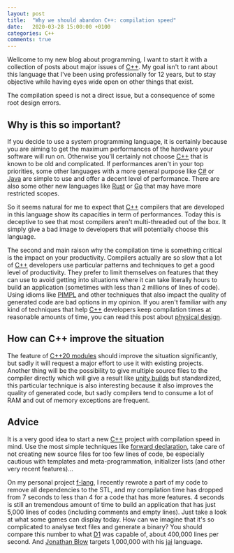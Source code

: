 ```yaml
---
layout: post
title:  "Why we should abandon C++: compilation speed"
date:   2020-03-28 15:00:00 +0100
categories: C++
comments: true
---
```

Wellcome to my new blog about programming, I want to start it with a collection of posts about major issues of [C++]. My
goal isn't to rant about this language that I've been using professionally for 12 years, but to stay objective while having eyes wide open on other things that exist.

The compilation speed is not a direct issue, but a consequence of some root design errors.

## Why is this so important?
If you decide to use a system programming language, it is certainly because you are aiming to get the maximum
performances of the hardware your software will run on. Otherwise you'll certainly not choose [C++] that is known to be
old and complicated. If performances aren't in your top priorities, some other languages with a more general purpose
like [C#] or [Java] are simple to use and offer a decent level of performance. There are also some other new languages like [Rust] or [Go] that may have more restricted scopes.

So it seems natural for me to expect that [C++] compilers that are developed in this language show its capacities in
term of performances. Today this is deceptive to see that most compilers aren't multi-threaded out of the box. It simply
give a bad image to developers that will potentially choose this language.

The second and main raison why the compilation time is something critical is the impact on your productivity. Compilers actually are so slow that a lot of [C++] developers use particular patterns and techniques to get a good level of
productivity. They prefer to limit themselves on features that they can use to avoid getting into situations where
it can take literally hours to build an application (sometimes with less than 2 millions of lines of code).
Using idioms like [PIMPL] and other techniques that also impact the quality of generated code are bad options in my
opinion. If you aren't familiar with any kind of techniques that help [C++] developers keep compilation times at reasonable
amounts of time, you can read this post about [physical design].

## How can C++ improve the situation
The feature of [C++20 modules] should improve the situation significantly, but sadly it will request a major effort to
use it with existing projects. Another thing will be the possibility to give multiple source files to the compiler
directly which will give a result like [unity builds] but standardized, this particular technique is also interesting
because it also improves the quality of generated code, but sadly compilers tend to consume a lot of RAM and out of
memory exceptions are frequent.

## Advice
It is a very good idea to start a new [C++] project with compilation speed in mind. Use the most simple techniques like
[forward declaration], take care of not creating new source files for too few lines of code, be especially cautious with
templates and meta-programmation, initializer lists (and other very recent features)...

On my personal project [f-lang], I recently rewrote a part of my code to remove all dependencies to the STL, and my
compilation time has dropped from 7 seconds to less than 4 for a code that has more features. 4 seconds is still an
tremendous amount of time to build an application that has just 5,000 lines of codes (including comments and empty
lines). Just take a look at what some games can display today. How can we imagine that it's so complicated to analyse
text files and generate a binary? You should compare this number to what [D1] was capable of, about 400,000 lines per
second. And [Jonathan Blow] targets 1,000,000 with his [jai] language.

[C#]: http://csharp.net/
[Java]: https://www.java.com/en/
[Rust]: https://www.rust-lang.org/
[Go]: https://golang.org/
[PIMPL]: https://en.cppreference.com/w/cpp/language/pimpl
[physical design]: https://ourmachinery.com/post/physical-design/
[precompiled headers]: https://en.wikipedia.org/wiki/Precompiled_header
[unity builds]: https://en.wikipedia.org/wiki/Single_Compilation_Unit
[forward declaration]: https://en.wikipedia.org/wiki/Forward_declaration
[f-lang]: https://github.com/Flamaros/f-lang
[D]: https://dlang.org/
[D1]: https://digitalmars.com/d/1.0/index.html
[jai]: https://inductive.no/jai/
[Jonathan Blow]: https://en.wikipedia.org/wiki/Jonathan_Blow
[C++]: https://isocpp.org/
[C++20 modules]: https://isocpp.org/files/papers/p1103r2.pdf
